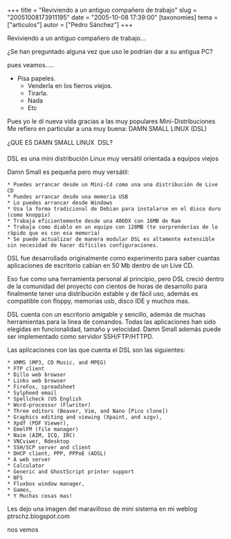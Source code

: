 +++
title = "Reviviendo a un antiguo compañero de trabajo"
slug = "20051008173911195"
date = "2005-10-08 17:39:00"
[taxonomies]
tema = ["articulos"]
autor = ["Pedro Sánchez"]
+++

Reviviendo a un antiguo compañero de trabajo…

¿Se han preguntado alguna vez que uso le podrían dar a su antigua PC?

pues veamos…..

<!-- more -->
-   Pisa papeles.
    -   Venderla en los fierros viejos.
    -   Tirarla.
    -   Nada
    -   Etc

Pues yo le dí nueva vida gracias a las muy populares Mini-Distribuciones
Me refiero en particular a una muy buena: DAMN SMALL LINUX (DSL)

¿QUE ES DAMN SMALL LINUX  DSL?

DSL es una mini distribución Linux muy versátil orientada a equipos
viejos

Damn Small es pequeña pero muy versátil:

    * Puedes arrancar desde un Mini-Cd como una una distribución de Live CD
    * Puedes arrancar desde una memoria USB
    * Lo puedes arrancar desde Windows
    * Usa la forma tradicional de Debian para instalarse en el disco duro (como knoppix)
    * Trabaja eficientemente desde una 486DX con 16MB de Ram
    * Trabaja como diablo en un equipo con 128MB (te sorprenderías de lo rápido que es con esa memoria)
    * Se puede actualizar de manera modular DSL es altamente extensible sin necesidad de hacer difíciles configuraciones.

DSL fue desarrollado originalmente como experimento para saber cuantas
aplicaciones de escritorio cabían en 50 Mb dentro de un Live CD.

Eso fue como una herramienta personal al principio, pero DSL creció
dentro de la comunidad del proyecto con cientos de horas de desarrollo
para finalmente tener una distribución estable y de fácil uso, además es
compatible con floppy, memorias usb, disco IDE y muchos mas.

DSL cuenta con un escritorio amigable y sencillo, además de muchas
herramientas para la linea de comandos. Todas las aplicaciones han sido
elegidas en funcionalidad, tamaño y velocidad. Damn Small además puede
ser implementado como servidor SSH/FTP/HTTPD.

Las aplicaciones con las que cuenta el DSL son las siguientes:

    * XMMS (MP3, CD Music, and MPEG)
    * FTP client
    * Dillo web browser
    * Links web browser
    * FireFox, spreadsheet
    * Sylpheed email
    * Spellcheck (US English
    * Word-processor (Flwriter)
    * Three editors (Beaver, Vim, and Nano [Pico clone])
    * Graphics editing and viewing (Xpaint, and xzgv),
    * Xpdf (PDF Viewer),
    * EmelFM (file manager)
    * Naim (AIM, ICQ, IRC)
    * VNCviwer, Rdesktop
    * SSH/SCP server and client
    * DHCP client, PPP, PPPoE (ADSL)
    * A web server
    * Calculator
    * Generic and GhostScript printer support
    * NFS
    * Fluxbox window manager,
    * Games,
    * Y Muchas cosas mas!

Les dejo una imagen del maravilloso de mini sistema en mi weblog
ptrschz.blogspot.com

nos vemos

